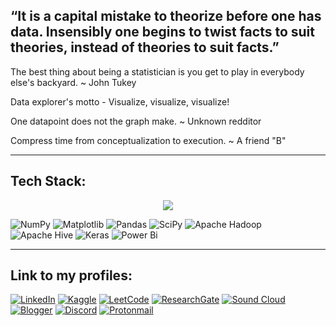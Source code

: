 “It is a capital mistake to theorize before one has data. Insensibly one begins to twist facts to suit theories, instead of theories to suit facts.”
---

The best thing about being a statistician is you get to play in everybody else's backyard. ~ John Tukey

Data explorer's motto - Visualize, visualize, visualize!

One datapoint does not the graph make. ~ Unknown redditor

Compress time from conceptualization to execution. ~ A friend "B"


---
## Tech Stack:

<p align="center">
  <a href="https://skillicons.dev">
    <img src="https://skillicons.dev/icons?i=git,py,c,cpp,java,anaconda,vscode,pytorch,azure,postgres,sklearn,opencv,matlab,linux,arduino" />
  </a>
</p>

<p align="center">
  
![NumPy](https://img.shields.io/badge/numpy-%23013243.svg?style=for-the-badge&logo=numpy&logoColor=white)
![Matplotlib](https://img.shields.io/badge/Matplotlib-%23ffffff.svg?style=for-the-badge&logo=Matplotlib&logoColor=black)
![Pandas](https://img.shields.io/badge/pandas-%23150458.svg?style=for-the-badge&logo=pandas&logoColor=white)
![SciPy](https://img.shields.io/badge/SciPy-%230C55A5.svg?style=for-the-badge&logo=scipy&logoColor=%white)
![Apache Hadoop](https://img.shields.io/badge/Apache%20Hadoop-66CCFF?style=for-the-badge&logo=apachehadoop&logoColor=black)
![Apache Hive](https://img.shields.io/badge/Apache%20Hive-FDEE21?style=for-the-badge&logo=apachehive&logoColor=black)
![Keras](https://img.shields.io/badge/Keras-%23D00000.svg?style=for-the-badge&logo=Keras&logoColor=white)
![Power Bi](https://img.shields.io/badge/power_bi-F2C811?style=for-the-badge&logo=powerbi&logoColor=black)

</p>


---
## Link to my profiles:

[![LinkedIn](https://img.shields.io/badge/linkedin-%230077B5.svg?style=for-the-badge&logo=linkedin&logoColor=white)](https://www.linkedin.com/in/arvinder-pal-singh/)
[![Kaggle](https://img.shields.io/badge/Kaggle-035a7d?style=for-the-badge&logo=kaggle&logoColor=white)](https://www.kaggle.com/arvinsingh)
[![LeetCode](https://img.shields.io/badge/LeetCode-000000?style=for-the-badge&logo=LeetCode&logoColor=#d16c06)](https://leetcode.com/arvinsingh/)
[![ResearchGate](https://img.shields.io/badge/ResearchGate-00CCBB?style=for-the-badge&logo=ResearchGate&logoColor=white)](https://www.researchgate.net/profile/Arvinder-Bali)
[![Sound Cloud](https://img.shields.io/badge/sound%20cloud-FF5500?style=for-the-badge&logo=soundcloud&logoColor=white)](https://soundcloud.com/opium_smile)
[![Blogger](https://img.shields.io/badge/Blogger-FF5722?style=for-the-badge&logo=blogger&logoColor=white)](https://arvinsingh.github.io/portfolio)
[![Discord](https://img.shields.io/badge/Discord-%235865F2.svg?style=for-the-badge&logo=discord&logoColor=white)]()
[![Protonmail](https://img.shields.io/badge/ProtonMail-8B89CC?style=for-the-badge&logo=protonmail&logoColor=white)](mailto:arvinsingh@protonmail.com)
